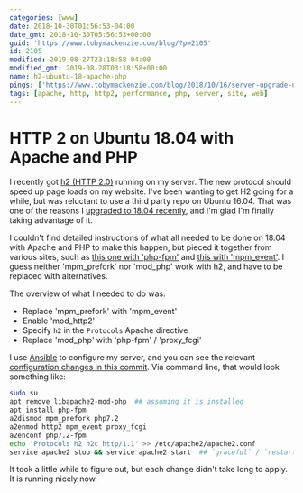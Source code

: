 ```yaml
---
categories: [www]
date: 2018-10-30T01:56:53-04:00
date_gmt: 2018-10-30T05:56:53+00:00
guid: 'https://www.tobymackenzie.com/blog/?p=2105'
id: 2105
modified: 2019-08-27T23:18:58-04:00
modified_gmt: 2019-08-28T03:18:58+00:00
name: h2-ubuntu-18-apache-php
pings: ['https://www.tobymackenzie.com/blog/2018/10/16/server-upgrade-ubuntu-18-04/']
tags: [apache, http, http2, performance, php, server, site, web]
---
```


HTTP 2 on Ubuntu 18.04 with Apache and PHP
==========================================

I recently got [h2 (HTTP 2.0)](https://en.wikipedia.org/wiki/HTTP/2) running on my server.<!--more-->  The new protocol should speed up page loads on my website.  I've been wanting to get H2 going for a while, but was reluctant to use a third party repo on Ubuntu 16.04.  That was one of the reasons I [upgraded to 18.04 recently](https://www.tobymackenzie.com/blog/2018/10/16/server-upgrade-ubuntu-18-04/), and I'm glad I'm finally taking advantage of it.

I couldn't find detailed instructions of what all needed to be done on 18.04 with Apache and PHP to make this happen, but pieced it together from various sites, such as [this one with 'php-fpm'](https://www.server-world.info/en/note?os=Ubuntu_18.04&p=httpd&f=13) and [this with 'mpm_event'](https://stackoverflow.com/a/51431377/1139122).  I guess neither 'mpm_prefork' nor 'mod_php' work with h2, and have to be replaced with alternatives.

The overview of what I needed to do was:

- Replace 'mpm_prefork' with 'mpm_event'
- Enable 'mod_http2'
- Specify `h2` in the `Protocols` Apache directive
- Replace 'mod_php' with 'php-fpm' / 'proxy_fcgi'

I use [Ansible](https://www.ansible.com/) to configure my server, and you can see the relevant [configuration changes in this commit](https://github.com/tobymackenzie/server-tobymackenzie.com/commit/b89c7386a23b5a81a6ad620b99c49fa1c69f1d1a).  Via command line, that would look something like:

``` sh
sudo su
apt remove libapache2-mod-php  ## assuming it is installed
apt install php-fpm
a2dismod mpm_prefork php7.2
a2enmod http2 mpm_event proxy_fcgi
a2enconf php7.2-fpm
echo 'Protocols h2 h2c http/1.1' >> /etc/apache2/apache2.conf
service apache2 stop && service apache2 start  ## `graceful` / `restart` seem to fail when changing mpm
```

It took a little while to figure out, but each change didn't take long to apply.  It is running nicely now.

